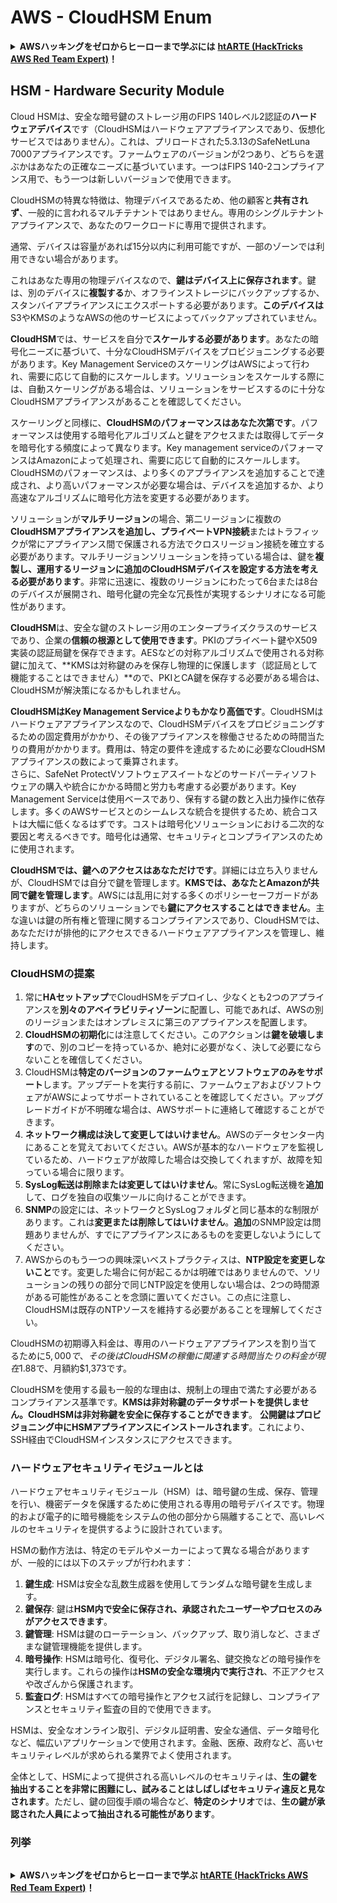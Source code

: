 # AWS - CloudHSM Enum

<details>

<summary><strong>AWSハッキングをゼロからヒーローまで学ぶには</strong> <a href="https://training.hacktricks.xyz/courses/arte"><strong>htARTE (HackTricks AWS Red Team Expert)</strong></a><strong>！</strong></summary>

HackTricksをサポートする他の方法:

* **HackTricksにあなたの会社を広告したい**、または**HackTricksをPDFでダウンロードしたい**場合は、[**サブスクリプションプラン**](https://github.com/sponsors/carlospolop)をチェックしてください！
* [**公式PEASS & HackTricksグッズ**](https://peass.creator-spring.com)を入手する
* [**The PEASS Family**](https://opensea.io/collection/the-peass-family)を発見し、独占的な[**NFT**](https://opensea.io/collection/the-peass-family)コレクションをチェックする
* 💬 [**Discordグループ**](https://discord.gg/hRep4RUj7f)に**参加する**か、[**テレグラムグループ**](https://t.me/peass)に参加するか、**Twitter** 🐦 [**@carlospolopm**](https://twitter.com/carlospolopm)を**フォローする**。
* [**HackTricks**](https://github.com/carlospolop/hacktricks)と[**HackTricks Cloud**](https://github.com/carlospolop/hacktricks-cloud)のgithubリポジトリにPRを提出して、あなたのハッキングのコツを共有する。

</details>

## HSM - Hardware Security Module

Cloud HSMは、安全な暗号鍵のストレージ用のFIPS 140レベル2認証の**ハードウェアデバイス**です（CloudHSMはハードウェアアプライアンスであり、仮想化サービスではありません）。これは、プリロードされた5.3.13のSafeNetLuna 7000アプライアンスです。ファームウェアのバージョンが2つあり、どちらを選ぶかはあなたの正確なニーズに基づいています。一つはFIPS 140-2コンプライアンス用で、もう一つは新しいバージョンで使用できます。

CloudHSMの特異な特徴は、物理デバイスであるため、他の顧客と**共有されず**、一般的に言われるマルチテナントではありません。専用のシングルテナントアプライアンスで、あなたのワークロードに専用で提供されます。

通常、デバイスは容量があれば15分以内に利用可能ですが、一部のゾーンでは利用できない場合があります。

これはあなた専用の物理デバイスなので、**鍵はデバイス上に保存されます**。鍵は、別のデバイスに**複製する**か、オフラインストレージにバックアップするか、スタンバイアプライアンスにエクスポートする必要があります。**このデバイスは**S3やKMSのようなAWSの他のサービスによってバックアップされていません。

**CloudHSM**では、サービスを自分で**スケールする必要があります**。あなたの暗号化ニーズに基づいて、十分なCloudHSMデバイスをプロビジョニングする必要があります。Key Management ServiceのスケーリングはAWSによって行われ、需要に応じて自動的にスケールします。ソリューションをスケールする際には、自動スケーリングがある場合は、ソリューションをサービスするのに十分なCloudHSMアプライアンスがあることを確認してください。

スケーリングと同様に、**CloudHSMのパフォーマンスはあなた次第です**。パフォーマンスは使用する暗号化アルゴリズムと鍵をアクセスまたは取得してデータを暗号化する頻度によって異なります。Key management serviceのパフォーマンスはAmazonによって処理され、需要に応じて自動的にスケールします。CloudHSMのパフォーマンスは、より多くのアプライアンスを追加することで達成され、より高いパフォーマンスが必要な場合は、デバイスを追加するか、より高速なアルゴリズムに暗号化方法を変更する必要があります。

ソリューションが**マルチリージョン**の場合、第二リージョンに複数の**CloudHSMアプライアンスを追加し、プライベートVPN接続**またはトラフィックが常にアプライアンス間で保護される方法でクロスリージョン接続を確立する必要があります。マルチリージョンソリューションを持っている場合は、鍵を**複製し、運用するリージョンに追加のCloudHSMデバイスを設定する方法を考える必要があります**。非常に迅速に、複数のリージョンにわたって6台または8台のデバイスが展開され、暗号化鍵の完全な冗長性が実現するシナリオになる可能性があります。

**CloudHSM**は、安全な鍵のストレージ用のエンタープライズクラスのサービスであり、企業の**信頼の根源として使用できます**。PKIのプライベート鍵やX509実装の認証局鍵を保存できます。AESなどの対称アルゴリズムで使用される対称鍵に加えて、**KMSは対称鍵のみを保存し物理的に保護します（認証局として機能することはできません）**ので、PKIとCA鍵を保存する必要がある場合は、CloudHSMが解決策になるかもしれません。

**CloudHSMはKey Management Serviceよりもかなり高価です**。CloudHSMはハードウェアアプライアンスなので、CloudHSMデバイスをプロビジョニングするための固定費用がかかり、その後アプライアンスを稼働させるための時間当たりの費用がかかります。費用は、特定の要件を達成するために必要なCloudHSMアプライアンスの数によって乗算されます。\
さらに、SafeNet ProtectVソフトウェアスイートなどのサードパーティソフトウェアの購入や統合にかかる時間と労力も考慮する必要があります。Key Management Serviceは使用ベースであり、保有する鍵の数と入出力操作に依存します。多くのAWSサービスとのシームレスな統合を提供するため、統合コストは大幅に低くなるはずです。コストは暗号化ソリューションにおける二次的な要因と考えるべきです。暗号化は通常、セキュリティとコンプライアンスのために使用されます。

**CloudHSMでは、鍵へのアクセスはあなただけです**。詳細には立ち入りませんが、CloudHSMでは自分で鍵を管理します。**KMSでは、あなたとAmazonが共同で鍵を管理します**。AWSには乱用に対する多くのポリシーセーフガードがありますが、どちらのソリューションでも**鍵にアクセスすることはできません**。主な違いは鍵の所有権と管理に関するコンプライアンスであり、CloudHSMでは、あなただけが排他的にアクセスできるハードウェアアプライアンスを管理し、維持します。

### CloudHSMの提案

1. 常に**HAセットアップ**でCloudHSMをデプロイし、少なくとも2つのアプライアンスを**別々のアベイラビリティゾーン**に配置し、可能であれば、AWSの別のリージョンまたはオンプレミスに第三のアプライアンスを配置します。
2. **CloudHSMの初期化**には注意してください。このアクションは**鍵を破壊します**ので、別のコピーを持っているか、絶対に必要がなく、決して必要にならないことを確信してください。
3. CloudHSMは**特定のバージョンのファームウェアとソフトウェアのみをサポート**します。アップデートを実行する前に、ファームウェアおよびソフトウェアがAWSによってサポートされていることを確認してください。アップグレードガイドが不明確な場合は、AWSサポートに連絡して確認することができます。
4. **ネットワーク構成は決して変更してはいけません**。AWSのデータセンター内にあることを覚えておいてください。AWSが基本的なハードウェアを監視しているため、ハードウェアが故障した場合は交換してくれますが、故障を知っている場合に限ります。
5. **SysLog転送は削除または変更してはいけません**。常にSysLog転送機を**追加**して、ログを独自の収集ツールに向けることができます。
6. **SNMP**の設定には、ネットワークとSysLogフォルダと同じ基本的な制限があります。これは**変更または削除してはいけません**。**追加**のSNMP設定は問題ありませんが、すでにアプライアンスにあるものを変更しないようにしてください。
7. AWSからのもう一つの興味深いベストプラクティスは、**NTP設定を変更しないこと**です。変更した場合に何が起こるかは明確ではありませんので、ソリューションの残りの部分で同じNTP設定を使用しない場合は、2つの時間源がある可能性があることを念頭に置いてください。この点に注意し、CloudHSMは既存のNTPソースを維持する必要があることを理解してください。

CloudHSMの初期導入料金は、専用のハードウェアアプライアンスを割り当てるために$5,000で、その後はCloudHSMの稼働に関連する時間当たりの料金が現在$1.88で、月額約$1,373です。

CloudHSMを使用する最も一般的な理由は、規制上の理由で満たす必要があるコンプライアンス基準です。**KMSは非対称鍵のデータサポートを提供しません。CloudHSMは非対称鍵を安全に保存することができます**。
**公開鍵はプロビジョニング中にHSMアプライアンスにインストールされます**。これにより、SSH経由でCloudHSMインスタンスにアクセスできます。

### ハードウェアセキュリティモジュールとは

ハードウェアセキュリティモジュール（HSM）は、暗号鍵の生成、保存、管理を行い、機密データを保護するために使用される専用の暗号デバイスです。物理的および電子的に暗号機能をシステムの他の部分から隔離することで、高いレベルのセキュリティを提供するように設計されています。

HSMの動作方法は、特定のモデルやメーカーによって異なる場合がありますが、一般的には以下のステップが行われます：

1. **鍵生成**: HSMは安全な乱数生成器を使用してランダムな暗号鍵を生成します。
2. **鍵保存**: 鍵は**HSM内で安全に保存され、承認されたユーザーやプロセスのみがアクセスできます**。
3. **鍵管理**: HSMは鍵のローテーション、バックアップ、取り消しなど、さまざまな鍵管理機能を提供します。
4. **暗号操作**: HSMは暗号化、復号化、デジタル署名、鍵交換などの暗号操作を実行します。これらの操作は**HSMの安全な環境内で実行され**、不正アクセスや改ざんから保護されます。
5. **監査ログ**: HSMはすべての暗号操作とアクセス試行を記録し、コンプライアンスとセキュリティ監査の目的で使用できます。

HSMは、安全なオンライン取引、デジタル証明書、安全な通信、データ暗号化など、幅広いアプリケーションで使用されます。金融、医療、政府など、高いセキュリティレベルが求められる業界でよく使用されます。

全体として、HSMによって提供される高いレベルのセキュリティは、**生の鍵を抽出することを非常に困難にし、試みることはしばしばセキュリティ違反と見なされます**。ただし、鍵の回復手順の場合など、**特定のシナリオ**では、**生の鍵が承認された人員によって抽出される可能性があります**。

### 列挙
```
```
<details>

<summary><strong>AWSハッキングをゼロからヒーローまで学ぶ</strong> <a href="https://training.hacktricks.xyz/courses/arte"><strong>htARTE (HackTricks AWS Red Team Expert)</strong></a><strong>！</strong></summary>

HackTricksをサポートする他の方法:

* **HackTricksにあなたの会社を広告したい場合**、または**HackTricksをPDFでダウンロードしたい場合**は、[**サブスクリプションプラン**](https://github.com/sponsors/carlospolop)をチェックしてください！
* [**公式PEASS & HackTricksグッズ**](https://peass.creator-spring.com)を入手する
* [**The PEASS Family**](https://opensea.io/collection/the-peass-family)を発見し、独占的な[**NFTs**](https://opensea.io/collection/the-peass-family)のコレクションをチェックする
* 💬 [**Discordグループ**](https://discord.gg/hRep4RUj7f)に**参加する**か、[**telegramグループ**](https://t.me/peass)に参加するか、**Twitter** 🐦 [**@carlospolopm**](https://twitter.com/carlospolopm)で**フォローする**。
* [**HackTricks**](https://github.com/carlospolop/hacktricks)と[**HackTricks Cloud**](https://github.com/carlospolop/hacktricks-cloud)のgithubリポジトリにPRを提出して、あなたのハッキングのコツを共有してください。

</details>
